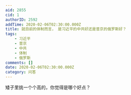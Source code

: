 ```yaml
---
aid: 2855
cid: 1
authorID: 2592
addTime: 2020-02-06T02:30:00.000Z
title: 就目前的体制而言， 是习近平的中共好还是普京的俄罗斯好？
tags:
    - 习近平
    - 普京
    - 中共
    - 体制
    - 俄罗斯
comments: []
date: 2020-02-06T02:30:00.000Z
category: 问答
---
```


矮子里挑一个个高的，你觉得是哪个好点？
